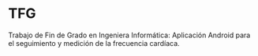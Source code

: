 # TFG
Trabajo de Fin de Grado en Ingeniera Informática: Aplicación Android para el seguimiento y medición de la frecuencia cardíaca.
